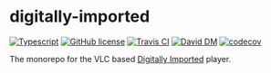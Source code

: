 # digitally-imported
[![Typescript](https://img.shields.io/badge/%3C%2F%3E-TypeScript-blue.svg)](https://www.typescriptlang.org/)
[![GitHub license](https://img.shields.io/github/license/pigulla/di?style=flat-square)](https://github.com/pigulla/di/blob/develop/LICENSE)
[![Travis CI](https://img.shields.io/travis/com/pigulla/di/develop?style=flat-square)](https://codecov.io/gh/pigulla/di)
[![David DM](https://img.shields.io/david/pigulla/di?style=flat-square&path=packages/server)](https://david-dm.org/pigulla/di?path=packages/server)
[![codecov](https://codecov.io/gh/pigulla/di/branch/master/graph/badge.svg)](https://codecov.io/gh/pigulla/di)

The monorepo for the VLC based [Digitally Imported](https://www.di.fm/) player.
